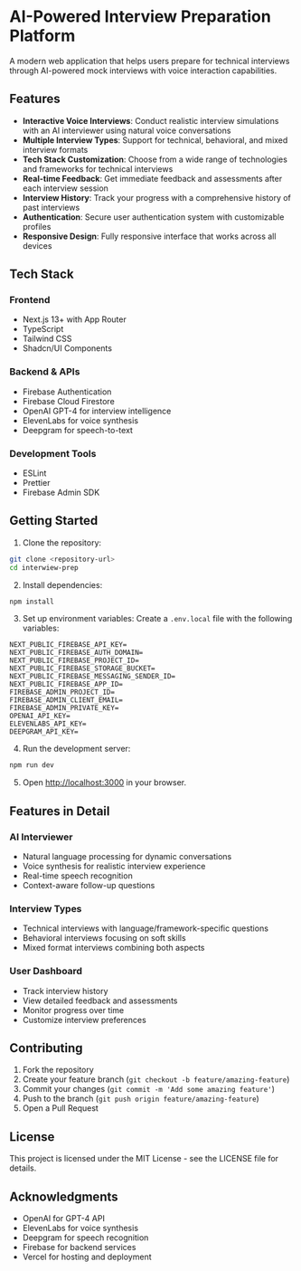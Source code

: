 # AI-Powered Interview Preparation Platform

A modern web application that helps users prepare for technical interviews through AI-powered mock interviews with voice interaction capabilities.

## Features

- **Interactive Voice Interviews**: Conduct realistic interview simulations with an AI interviewer using natural voice conversations
- **Multiple Interview Types**: Support for technical, behavioral, and mixed interview formats
- **Tech Stack Customization**: Choose from a wide range of technologies and frameworks for technical interviews
- **Real-time Feedback**: Get immediate feedback and assessments after each interview session
- **Interview History**: Track your progress with a comprehensive history of past interviews
- **Authentication**: Secure user authentication system with customizable profiles
- **Responsive Design**: Fully responsive interface that works across all devices

## Tech Stack

### Frontend

- Next.js 13+ with App Router
- TypeScript
- Tailwind CSS
- Shadcn/UI Components

### Backend & APIs

- Firebase Authentication
- Firebase Cloud Firestore
- OpenAI GPT-4 for interview intelligence
- ElevenLabs for voice synthesis
- Deepgram for speech-to-text

### Development Tools

- ESLint
- Prettier
- Firebase Admin SDK

## Getting Started

1. Clone the repository:

```bash
git clone <repository-url>
cd interwiew-prep
```

2. Install dependencies:

```bash
npm install
```

3. Set up environment variables:
   Create a `.env.local` file with the following variables:

```
NEXT_PUBLIC_FIREBASE_API_KEY=
NEXT_PUBLIC_FIREBASE_AUTH_DOMAIN=
NEXT_PUBLIC_FIREBASE_PROJECT_ID=
NEXT_PUBLIC_FIREBASE_STORAGE_BUCKET=
NEXT_PUBLIC_FIREBASE_MESSAGING_SENDER_ID=
NEXT_PUBLIC_FIREBASE_APP_ID=
FIREBASE_ADMIN_PROJECT_ID=
FIREBASE_ADMIN_CLIENT_EMAIL=
FIREBASE_ADMIN_PRIVATE_KEY=
OPENAI_API_KEY=
ELEVENLABS_API_KEY=
DEEPGRAM_API_KEY=
```

4. Run the development server:

```bash
npm run dev
```

5. Open [http://localhost:3000](http://localhost:3000) in your browser.

## Features in Detail

### AI Interviewer

- Natural language processing for dynamic conversations
- Voice synthesis for realistic interview experience
- Real-time speech recognition
- Context-aware follow-up questions

### Interview Types

- Technical interviews with language/framework-specific questions
- Behavioral interviews focusing on soft skills
- Mixed format interviews combining both aspects

### User Dashboard

- Track interview history
- View detailed feedback and assessments
- Monitor progress over time
- Customize interview preferences

## Contributing

1. Fork the repository
2. Create your feature branch (`git checkout -b feature/amazing-feature`)
3. Commit your changes (`git commit -m 'Add some amazing feature'`)
4. Push to the branch (`git push origin feature/amazing-feature`)
5. Open a Pull Request

## License

This project is licensed under the MIT License - see the LICENSE file for details.

## Acknowledgments

- OpenAI for GPT-4 API
- ElevenLabs for voice synthesis
- Deepgram for speech recognition
- Firebase for backend services
- Vercel for hosting and deployment
